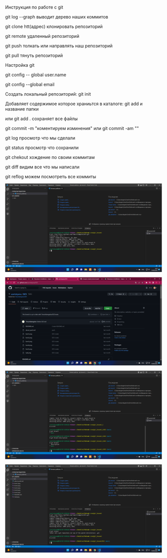 Инструкция по работе с git

git log --graph выводит дерево наших коммитов

git clone htt(адрес) клонировать репозиторий

git remote удаленный репозиторий

git push толкать или направлять наш репозиторий

git pull тянуть репозиторий

Настройка git

git config -- global user.name

git config --global email

Создать локальный репозиторий: git init

Добавляет содержимое которое храниьтся в каталоге: git add и название папки

или git add . сохраняет все файлы

git commit -m "коментируем изминения" или git commit -am ""

git log просмотр что мы сделали

git status просмотр что сохранили

git chekout хождение по своим коммитам

git diff видим все что мы написали

git reflog можем посмотреть все коммиты

![Скрин1](%D0%A1%D0%BA%D1%80%D0%B8%D0%BD1.png.png)

![Скрин2](%D0%A1%D0%BA%D1%80%D0%B8%D0%BD2.png.png)

![Скрин3](%D0%A1%D0%BA%D1%80%D0%B8%D0%BD3.png.png)

![Скрин4](%D0%A1%D0%BA%D1%80%D0%B8%D0%BD4%2Cpng.png)